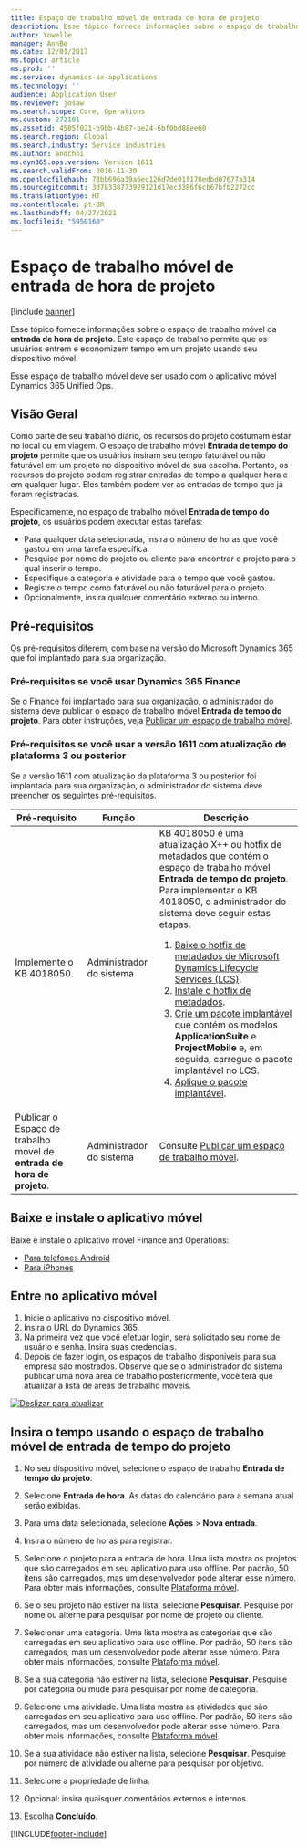 ```yaml
---
title: Espaço de trabalho móvel de entrada de hora de projeto
description: Esse tópico fornece informações sobre o espaço de trabalho móvel da entrada de hora de projeto. Este espaço de trabalho permite que os usuários entrem e economizem tempo em um projeto usando seu dispositivo móvel.
author: Yowelle
manager: AnnBe
ms.date: 12/01/2017
ms.topic: article
ms.prod: ''
ms.service: dynamics-ax-applications
ms.technology: ''
audience: Application User
ms.reviewer: josaw
ms.search.scope: Core, Operations
ms.custom: 272101
ms.assetid: 4505f021-b9bb-4b87-be24-6bf0bd88ee60
ms.search.region: Global
ms.search.industry: Service industries
ms.author: andchoi
ms.dyn365.ops.version: Version 1611
ms.search.validFrom: 2016-11-30
ms.openlocfilehash: 78bb696a39a6ec126d7de01f170edbd07677a314
ms.sourcegitcommit: 3d78338773929121d17ec3386f6cb67bfb2272cc
ms.translationtype: HT
ms.contentlocale: pt-BR
ms.lasthandoff: 04/27/2021
ms.locfileid: "5950160"
---
```

# <a name="project-time-entry-mobile-workspace"></a>Espaço de trabalho móvel de entrada de hora de projeto

[!include [banner](../includes/banner.md)]

Esse tópico fornece informações sobre o espaço de trabalho móvel da **entrada de hora de projeto**. Este espaço de trabalho permite que os usuários entrem e economizem tempo em um projeto usando seu dispositivo móvel.

Esse espaço de trabalho móvel deve ser usado com o aplicativo móvel Dynamics 365 Unified Ops. 

## <a name="overview"></a>Visão Geral
Como parte de seu trabalho diário, os recursos do projeto costumam estar no local ou em viagem. O espaço de trabalho móvel **Entrada de tempo do projeto** permite que os usuários insiram seu tempo faturável ou não faturável em um projeto no dispositivo móvel de sua escolha. Portanto, os recursos do projeto podem registrar entradas de tempo a qualquer hora e em qualquer lugar. Eles também podem ver as entradas de tempo que já foram registradas. 

Especificamente, no espaço de trabalho móvel **Entrada de tempo do projeto**, os usuários podem executar estas tarefas:

-   Para qualquer data selecionada, insira o número de horas que você gastou em uma tarefa específica.
-   Pesquise por nome do projeto ou cliente para encontrar o projeto para o qual inserir o tempo.
-   Especifique a categoria e atividade para o tempo que você gastou.
-   Registre o tempo como faturável ou não faturável para o projeto.
-   Opcionalmente, insira qualquer comentário externo ou interno.

## <a name="prerequisites"></a>Pré-requisitos
Os pré-requisitos diferem, com base na versão do Microsoft Dynamics 365 que foi implantado para sua organização.

### <a name="prerequisites-if-you-use-dynamics-365-finance"></a>Pré-requisitos se você usar Dynamics 365 Finance
Se o Finance foi implantado para sua organização, o administrador do sistema deve publicar o espaço de trabalho móvel **Entrada de tempo do projeto**. Para obter instruções, veja [Publicar um espaço de trabalho móvel](/dynamics365/fin-ops-core/dev-itpro/mobile-apps/publish-mobile-workspace).

### <a name="prerequisites-if-you-use-version-1611-with-platform-update-3-or-later"></a>Pré-requisitos se você usar a versão 1611 com atualização de plataforma 3 ou posterior
Se a versão 1611 com atualização da plataforma 3 ou posterior foi implantada para sua organização, o administrador do sistema deve preencher os seguintes pré-requisitos. 

<table>
<thead>
<tr class="header">
<th>Pré-requisito</th>
<th>Função</th>
<th>Descrição</th>
</tr>
</thead>
<tbody>
<tr class="odd">

<td>Implemente o KB 4018050.</td>
<td>Administrador do sistema</td>
<td>KB 4018050 é uma atualização X++ ou hotfix de metadados que contém o espaço de trabalho móvel <strong>Entrada de tempo do projeto</strong>. Para implementar o KB 4018050, o administrador do sistema deve seguir estas etapas.
<ol>
<li><a href="/dynamics365/fin-ops-core/dev-itpro/migration-upgrade/download-hotfix-lcs">Baixe o hotfix de metadados de Microsoft Dynamics Lifecycle Services (LCS)</a>.</li>
<li><a href="/dynamics365/fin-ops-core/dev-itpro/migration-upgrade/install-metadata-hotfix-package">Instale o hotfix de metadados</a>.</li>
<li><a href="/dynamics365/fin-ops-core/dev-itpro/deployment/create-apply-deployable-package">Crie um pacote implantável</a> que contém os modelos <strong>ApplicationSuite</strong> e <strong>ProjectMobile</strong> e, em seguida, carregue o pacote implantável no LCS.</li>
<li><a href="/dynamics365/fin-ops-core/dev-itpro/deployment/apply-deployable-package-system">Aplique o pacote implantável</a>.</li>

</ol></td>
</tr>
<tr class="even">
<td>Publicar o Espaço de trabalho móvel de <strong>entrada de hora de projeto</strong>.</td>
<td>Administrador do sistema</td>
<td>Consulte <a href="/dynamics365/fin-ops-core/dev-itpro/mobile-apps/publish-mobile-workspace">Publicar um espaço de trabalho móvel</a>.</td>
</tr>
</tbody>
</table>

## <a name="download-and-install-the-mobile-app"></a>Baixe e instale o aplicativo móvel

Baixe e instale o aplicativo móvel Finance and Operations:

-   [Para telefones Android](https://go.microsoft.com/fwlink/?linkid=850662)
-   [Para iPhones](https://go.microsoft.com/fwlink/?linkid=850663)

## <a name="sign-in-to-the-mobile-app"></a>Entre no aplicativo móvel
1.  Inicie o aplicativo no dispositivo móvel.
2.  Insira o URL do Dynamics 365.
3.  Na primeira vez que você efetuar login, será solicitado seu nome de usuário e senha. Insira suas credenciais.
4.  Depois de fazer login, os espaços de trabalho disponíveis para sua empresa são mostrados. Observe que se o administrador do sistema publicar uma nova área de trabalho posteriormente, você terá que atualizar a lista de áreas de trabalho móveis.

[![Deslizar para atualizar](./media/pull-to-refresh-list-of-workspaces-183x300.png)](./media/pull-to-refresh-list-of-workspaces.png)

## <a name="enter-time-by-using-the-project-time-entry-mobile-workspace"></a>Insira o tempo usando o espaço de trabalho móvel de entrada de tempo do projeto
1.  No seu dispositivo móvel, selecione o espaço de trabalho **Entrada de tempo do projeto**.
2.  Selecione **Entrada de hora**. As datas do calendário para a semana atual serão exibidas.
3.  Para uma data selecionada, selecione **Ações** &gt; **Nova entrada**.
4.  Insira o número de horas para registrar.
5.  Selecione o projeto para a entrada de hora. Uma lista mostra os projetos que são carregados em seu aplicativo para uso offline. Por padrão, 50 itens são carregados, mas um desenvolvedor pode alterar esse número. Para obter mais informações, consulte [Plataforma móvel](/dynamics365/fin-ops-core/dev-itpro/mobile-apps/mobile-app-home-page).
6.  Se o seu projeto não estiver na lista, selecione **Pesquisar**. Pesquise por nome ou alterne para pesquisar por nome de projeto ou cliente.
7.  Selecionar uma categoria. Uma lista mostra as categorias que são carregadas em seu aplicativo para uso offline. Por padrão, 50 itens são carregados, mas um desenvolvedor pode alterar esse número. Para obter mais informações, consulte [Plataforma móvel](/dynamics365/fin-ops-core/dev-itpro/mobile-apps/mobile-app-home-page).
8.  Se a sua categoria não estiver na lista, selecione **Pesquisar**. Pesquise por categoria ou mude para pesquisar por nome de categoria.
9.  Selecione uma atividade. Uma lista mostra as atividades que são carregadas em seu aplicativo para uso offline. Por padrão, 50 itens são carregados, mas um desenvolvedor pode alterar esse número. Para obter mais informações, consulte [Plataforma móvel](/dynamics365/fin-ops-core/dev-itpro/mobile-apps/mobile-app-home-page).
10. Se a sua atividade não estiver na lista, selecione **Pesquisar**. Pesquise por número de atividade ou alterne para pesquisar por objetivo.

11. Selecione a propriedade de linha.
12. Opcional: insira quaisquer comentários externos e internos.
13. Escolha **Concluído**.


[!INCLUDE[footer-include](../includes/footer-banner.md)]